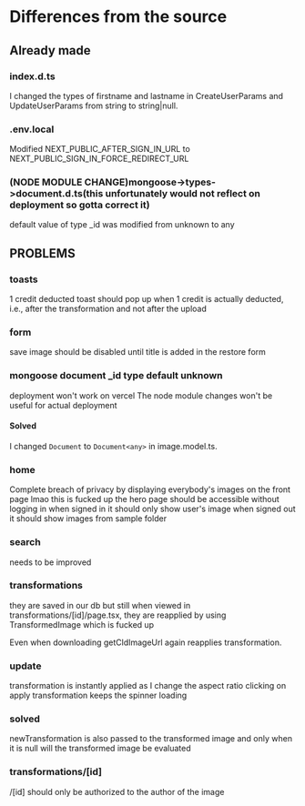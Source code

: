 
# Differences from the source

## Already made

### index.d.ts

I changed the types of firstname and lastname in CreateUserParams and UpdateUserParams from string to string|null.

### .env.local

Modified NEXT_PUBLIC_AFTER_SIGN_IN_URL to NEXT_PUBLIC_SIGN_IN_FORCE_REDIRECT_URL

### (NODE MODULE CHANGE)mongoose->types->document.d.ts(this unfortunately would not reflect on deployment so gotta correct it)

default value of type _id was modified from unknown to any

## PROBLEMS

### toasts

1 credit deducted toast should pop up when 1 credit is actually deducted, i.e., after the transformation and not after the upload

### form

save image should be disabled until title is added in the restore form

### mongoose document _id type default unknown

deployment won't work on vercel
The node module changes won't be useful for actual deployment

#### Solved

I changed `Document` to `Document<any>` in image.model.ts.

### home

Complete breach of privacy by displaying everybody's images on the front page lmao
this is fucked up
the hero page should be accessible without logging in
when signed in it should only show user's image
when signed out it should show images from sample folder

### search

needs to be improved

### transformations

they are saved in our db but still when viewed in transformations/[id]/page.tsx, they are reapplied by using TransformedImage which is fucked up

Even when downloading getCldImageUrl again reapplies transformation.

### update

transformation is instantly applied as I change the aspect ratio
clicking on apply transformation keeps the spinner loading

### solved

newTransformation is also passed to the transformed image and only when it is null will the transformed image be evaluated

### transformations/[id]

/[id] should only be authorized to the author of the image

